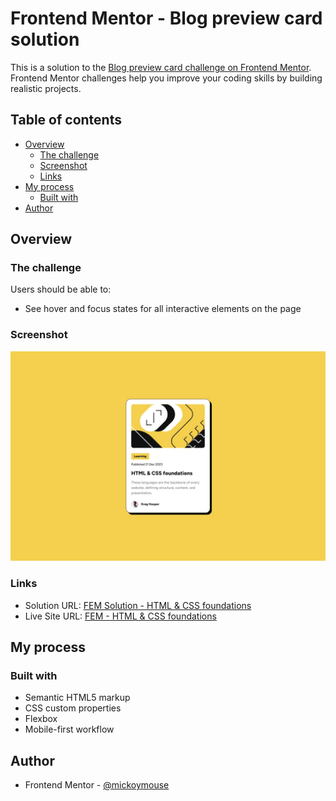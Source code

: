 # Frontend Mentor - Blog preview card solution

This is a solution to the [Blog preview card challenge on Frontend Mentor](https://www.frontendmentor.io/challenges/blog-preview-card-ckPaj01IcS). Frontend Mentor challenges help you improve your coding skills by building realistic projects.

## Table of contents

- [Overview](#overview)
  - [The challenge](#the-challenge)
  - [Screenshot](#screenshot)
  - [Links](#links)
- [My process](#my-process)
  - [Built with](#built-with)
- [Author](#author)

## Overview

### The challenge

Users should be able to:

- See hover and focus states for all interactive elements on the page

### Screenshot

![Sample View](./design/desktop-design.jpg)

### Links

- Solution URL: [FEM Solution - HTML & CSS foundations](https://www.frontendmentor.io/solutions/html-and-css-foundation-HSUPmoP5cf)
- Live Site URL: [FEM - HTML & CSS foundations](https://blog-preview-card-main-henna.vercel.app/)

## My process

### Built with

- Semantic HTML5 markup
- CSS custom properties
- Flexbox
- Mobile-first workflow

## Author

- Frontend Mentor - [@mickoymouse](https://www.frontendmentor.io/profile/mickoymouse)
